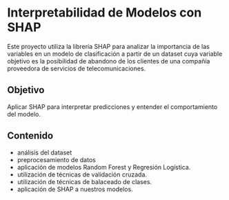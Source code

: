 # Interpretabilidad de Modelos con SHAP

Este proyecto utiliza la librería SHAP para analizar la importancia de las variables en un modelo de clasificación a partir de un dataset cuya variable objetivo es la posibilidad de abandono de los clientes de una compañía proveedora de servicios de telecomunicaciones.

## Objetivo
Aplicar SHAP para interpretar predicciones y entender el comportamiento del modelo.

## Contenido
- análisis del dataset
- preprocesamiento de datos
- aplicación de modelos Random Forest y Regresión Logística.
- utilización de técnicas de validación cruzada.
- utilización de técnicas de balaceado de clases.
- aplicación de SHAP a nuestros modelos.
